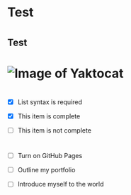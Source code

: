 # <h1> Test <h1>
# <h2> Test <h2>

 # ![Image of Yaktocat](https://octodex.github.com/images/yaktocat.png)


  # 
- [x] List syntax is required
- [x] This item is complete
- [ ] This item is not complete
  
  # 
- [ ] Turn on GitHub Pages
- [ ] Outline my portfolio
- [ ] Introduce myself to the world
